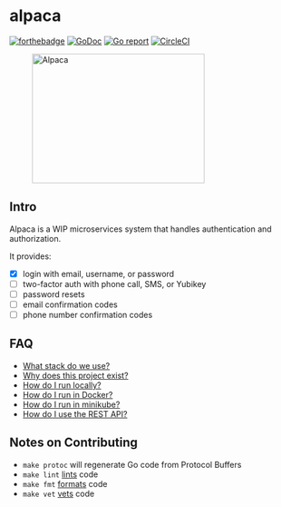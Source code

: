 # alpaca
[![forthebadge](http://forthebadge.com/images/badges/built-with-love.svg)](http://forthebadge.com)
[![GoDoc](https://godoc.org/github.com/hanakoa/alpaca?status.svg)](https://godoc.org/github.com/hanakoa/alpaca)
[![Go report](http://goreportcard.com/badge/hanakoa/alpaca)](http://goreportcard.com/report/hanakoa/alpaca)
[![CircleCI](https://circleci.com/gh/hanakoa/alpaca.svg?style=svg)](https://circleci.com/gh/hanakoa/alpaca)

<p align="center">
 <figure>
  <img src="https://image.flaticon.com/icons/svg/371/371645.svg" alt="Alpaca" width="304" height="228">
  <figcaption>
  <div>
  </div>
  </figcaption>
</figure> 
</p>

## Intro
Alpaca is a WIP microservices system that handles authentication and authorization.

It provides:
- [x] login with email, username, or password
- [ ] two-factor auth with phone call, SMS, or Yubikey
- [ ] password resets
- [ ] email confirmation codes
- [ ] phone number confirmation codes

## FAQ
- [What stack do we use?](./docs/stack.md)
- [Why does this project exist?](./docs/differences.md)
- [How do I run locally?](./docs/running-locally.md)
- [How do I run in Docker?](./docs/running-with-docker.md)
- [How do I run in minikube?](./docs/running-with-minikube.md)
- [How do I use the REST API?](./docs/using-rest-api.md)

## Notes on Contributing
- `make protoc` will regenerate Go code from Protocol Buffers
- `make lint` [lints](https://github.com/golang/lint) code
- `make fmt` [formats](https://golang.org/cmd/gofmt/) code
- `make vet` [vets](https://golang.org/cmd/vet/) code